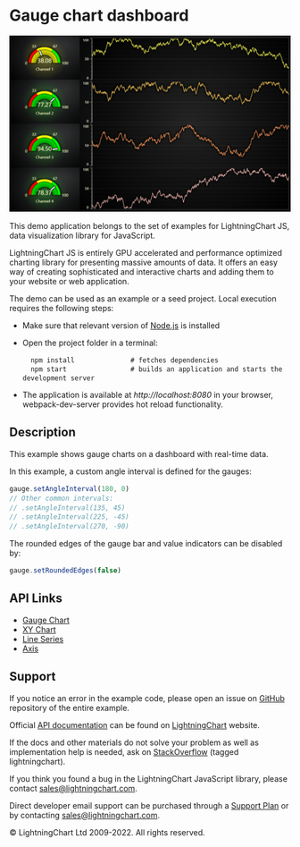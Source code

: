 # Gauge chart dashboard

![Gauge chart dashboard](gaugeDashboard-darkGold.png)

This demo application belongs to the set of examples for LightningChart JS, data visualization library for JavaScript.

LightningChart JS is entirely GPU accelerated and performance optimized charting library for presenting massive amounts of data. It offers an easy way of creating sophisticated and interactive charts and adding them to your website or web application.

The demo can be used as an example or a seed project. Local execution requires the following steps:

-   Make sure that relevant version of [Node.js](https://nodejs.org/en/download/) is installed
-   Open the project folder in a terminal:

          npm install              # fetches dependencies
          npm start                # builds an application and starts the development server

-   The application is available at _http://localhost:8080_ in your browser, webpack-dev-server provides hot reload functionality.


## Description

This example shows gauge charts on a dashboard with real-time data.

In this example, a custom angle interval is defined for the gauges:

```javascript
gauge.setAngleInterval(180, 0)
// Other common intervals:
// .setAngleInterval(135, 45)
// .setAngleInterval(225, -45)
// .setAngleInterval(270, -90)
```

The rounded edges of the gauge bar and value indicators can be disabled by:

```javascript
gauge.setRoundedEdges(false)
```


## API Links

* [Gauge Chart]
* [XY Chart]
* [Line Series]
* [Axis]


## Support

If you notice an error in the example code, please open an issue on [GitHub][0] repository of the entire example.

Official [API documentation][1] can be found on [LightningChart][2] website.

If the docs and other materials do not solve your problem as well as implementation help is needed, ask on [StackOverflow][3] (tagged lightningchart).

If you think you found a bug in the LightningChart JavaScript library, please contact sales@lightningchart.com.

Direct developer email support can be purchased through a [Support Plan][4] or by contacting sales@lightningchart.com.

[0]: https://github.com/Arction/
[1]: https://lightningchart.com/lightningchart-js-api-documentation/
[2]: https://lightningchart.com
[3]: https://stackoverflow.com/questions/tagged/lightningchart
[4]: https://lightningchart.com/support-services/

© LightningChart Ltd 2009-2022. All rights reserved.


[Gauge Chart]: https://lightningchart.com/js-charts/api-documentation/v8.0.0/classes/GaugeChart.html
[XY Chart]: https://lightningchart.com/js-charts/api-documentation/v8.0.0/classes/ChartXY.html
[Line Series]: https://lightningchart.com/js-charts/api-documentation/v8.0.0/classes/LineSeries.html
[Axis]: https://lightningchart.com/js-charts/api-documentation/v8.0.0/classes/Axis.html

